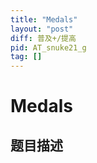 ```yaml
---
title: "Medals"
layout: "post"
diff: 普及+/提高
pid: AT_snuke21_g
tag: []
---
```


# Medals

## 题目描述

[problemUrl]: https://atcoder.jp/contests/snuke21/tasks/snuke21_g



